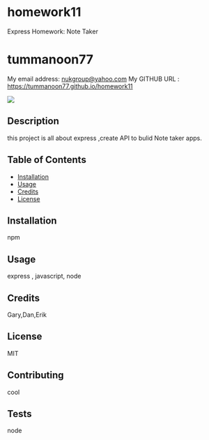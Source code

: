 # homework11
Express Homework: Note Taker

# tummanoon77
My email address:  nukgroup@yahoo.com
My GITHUB URL : https://tummanoon77.github.io/homework11

![](https://img.shields.io/github/followers/tummanoon77?style=social)


## Description
this project is all about express ,create API to bulid Note taker apps.

## Table of Contents
* [Installation](#installation)
* [Usage](#usage)
* [Credits](#credits)
* [License](#license)

## Installation
npm

## Usage 
express , javascript, node
## Credits
Gary,Dan,Erik
## License
MIT
## Contributing
cool
## Tests
node




